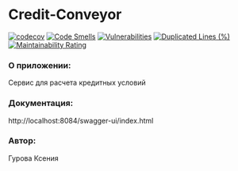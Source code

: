 # Credit-Conveyor

[![codecov](https://codecov.io/gh/Ksusha-Gurova/credit-conveyor/branch/master/graph/badge.svg?token=9H58AZE3GH)](https://codecov.io/gh/Ksusha-Gurova/credit-conveyor)
[![Code Smells](https://sonarcloud.io/api/project_badges/measure?project=Ksusha-Gurova_credit-conveyor&metric=code_smells)](https://sonarcloud.io/summary/new_code?id=Ksusha-Gurova_credit-conveyor)
[![Vulnerabilities](https://sonarcloud.io/api/project_badges/measure?project=Ksusha-Gurova_credit-conveyor&metric=vulnerabilities)](https://sonarcloud.io/summary/new_code?id=Ksusha-Gurova_credit-conveyor)
[![Duplicated Lines (%)](https://sonarcloud.io/api/project_badges/measure?project=Ksusha-Gurova_credit-conveyor&metric=duplicated_lines_density)](https://sonarcloud.io/summary/new_code?id=Ksusha-Gurova_credit-conveyor)
[![Maintainability Rating](https://sonarcloud.io/api/project_badges/measure?project=Ksusha-Gurova_credit-conveyor&metric=sqale_rating)](https://sonarcloud.io/summary/new_code?id=Ksusha-Gurova_credit-conveyor)

### О приложении:
Сервис для расчета кредитных условий

### Документация:
http://localhost:8084/swagger-ui/index.html

### Автор:
Гурова Ксения

